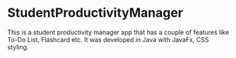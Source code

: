 # StudentProductivityManager
This is a student productivity manager app that has a couple of features like To-Do List, Flashcard etc. It was developed in Java with JavaFx, CSS styling.
